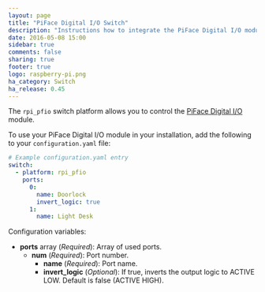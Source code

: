 ```yaml
---
layout: page
title: "PiFace Digital I/O Switch"
description: "Instructions how to integrate the PiFace Digital I/O module into Home Assistant as a switch."
date: 2016-05-08 15:00
sidebar: true
comments: false
sharing: true
footer: true
logo: raspberry-pi.png
ha_category: Switch
ha_release: 0.45
---
```


The `rpi_pfio` switch platform allows you to control the [PiFace Digital I/O](http://www.piface.org.uk/products/piface_digital/) module.

To use your PiFace Digital I/O module in your installation, add the following to your `configuration.yaml` file:

```yaml
# Example configuration.yaml entry
switch:
  - platform: rpi_pfio
    ports:
      0:
        name: Doorlock
        invert_logic: true
      1:
        name: Light Desk
```

Configuration variables:

- **ports** array (*Required*): Array of used ports.
  - **num** (*Required*): Port number.
    - **name** (*Required*): Port name.
    - **invert_logic** (*Optional*): If true, inverts the output logic to ACTIVE LOW. Default is false (ACTIVE HIGH).

